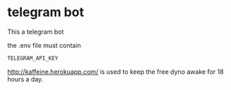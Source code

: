 # telegram bot

This a telegram bot

the .env file must contain

```bash
TELEGRAM_API_KEY
```

http://kaffeine.herokuapp.com/ is used to keep the free dyno awake for 18 hours a day.